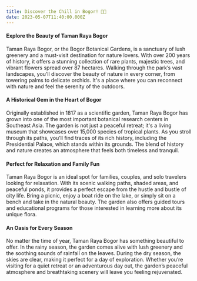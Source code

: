 ```yaml
---
title: Discover the Chill in Bogor! 🌿🍦
date: 2023-05-07T11:40:00.000Z
---
```

#### **Explore the Beauty of Taman Raya Bogor**  
Taman Raya Bogor, or the Bogor Botanical Gardens, is a sanctuary of lush greenery and a must-visit destination for nature lovers. With over 200 years of history, it offers a stunning collection of rare plants, majestic trees, and vibrant flowers spread over 87 hectares. Walking through the park’s vast landscapes, you’ll discover the beauty of nature in every corner, from towering palms to delicate orchids. It's a place where you can reconnect with nature and feel the serenity of the outdoors.

#### **A Historical Gem in the Heart of Bogor**  
Originally established in 1817 as a scientific garden, Taman Raya Bogor has grown into one of the most important botanical research centers in Southeast Asia. The garden is not just a peaceful retreat; it's a living museum that showcases over 15,000 species of tropical plants. As you stroll through its paths, you’ll find traces of its rich history, including the Presidential Palace, which stands within its grounds. The blend of history and nature creates an atmosphere that feels both timeless and tranquil.

#### **Perfect for Relaxation and Family Fun**  
Taman Raya Bogor is an ideal spot for families, couples, and solo travelers looking for relaxation. With its scenic walking paths, shaded areas, and peaceful ponds, it provides a perfect escape from the hustle and bustle of city life. Bring a picnic, enjoy a boat ride on the lake, or simply sit on a bench and take in the natural beauty. The garden also offers guided tours and educational programs for those interested in learning more about its unique flora.

#### **An Oasis for Every Season**  
No matter the time of year, Taman Raya Bogor has something beautiful to offer. In the rainy season, the garden comes alive with lush greenery and the soothing sounds of rainfall on the leaves. During the dry season, the skies are clear, making it perfect for a day of exploration. Whether you’re visiting for a quiet retreat or an adventurous day out, the garden’s peaceful atmosphere and breathtaking scenery will leave you feeling rejuvenated.

